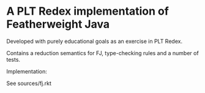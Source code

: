 A PLT Redex implementation of Featherweight Java
================================================

Developed with purely educational goals as an exercise in PLT Redex.

Contains a reduction semantics for FJ, type-checking rules and a
number of tests.

Implementation:

See sources/fj.rkt

